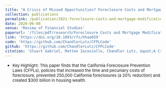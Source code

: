 ```yaml
---
title: "A Crisis of Missed Opportunities? Foreclosure Costs and Mortgage Modification During the Great Recession"
collection: publications
permalink: /publication/2021-foreclosure-costs-and-mortgage-modification-great-recession
date: 2020-06-08
venue: 'Review of Financial Studies'
paperurl: '/files/pdf/research/Foreclosure Costs and Mortgage Modification During the Great Recession.pdf'
link: 'https://doi.org/10.1093/rfs/hhaa059'
code: 'https://github.com/ChandlerLutz/CFPLCode'
github: 'https://github.com/ChandlerLutz/CFPLCode'
citation: 'Stuart Gabriel, Matteo Iacoviello, Chandler Lutz, &quot;A Crisis of Missed Opportunities? Foreclosure Costs and Mortgage Modification During the Great Recession.&quot;, <i>The Review of Financial Studies</i>, Volume 34, Issue 2, February 2021, Pages 864–906, https://doi.org/10.1093/rfs/hhaa059'
---
```


* <font size="2">Key Highlight: This paper finds that the California Foreclosure Prevention Laws (CFPLs), policies that increased the time and pecuniary costs of foreclosure, prevented 250,000 California foreclosures (a 20% reduction) and created $300 billion in housing wealth.</font>
